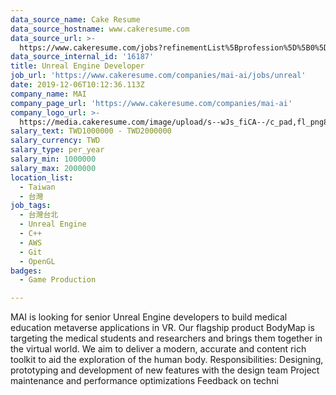 ```yaml
---
data_source_name: Cake Resume
data_source_hostname: www.cakeresume.com
data_source_url: >-
  https://www.cakeresume.com/jobs?refinementList%5Bprofession%5D%5B0%5D=game-production&range%5Bsalary_range%5D%5Bmin%5D=100000
data_source_internal_id: '16187'
title: Unreal Engine Developer
job_url: 'https://www.cakeresume.com/companies/mai-ai/jobs/unreal'
date: 2019-12-06T10:12:36.113Z
company_name: MAI
company_page_url: 'https://www.cakeresume.com/companies/mai-ai'
company_logo_url: >-
  https://media.cakeresume.com/image/upload/s--wJs_fiCA--/c_pad,fl_png8,h_200,w_200/v1697880104/ouvktntzuo7gg1mdizfv.png
salary_text: TWD1000000 - TWD2000000
salary_currency: TWD
salary_type: per_year
salary_min: 1000000
salary_max: 2000000
location_list:
  - Taiwan
  - 台灣
job_tags:
  - 台灣台北
  - Unreal Engine
  - C++
  - AWS
  - Git
  - OpenGL
badges:
  - Game Production

---
```


MAI is looking for senior Unreal Engine developers to build medical education metaverse applications in VR. Our flagship product BodyMap is targeting the medical students and researchers and brings them together in the virtual world. We aim to deliver a modern, accurate and content rich toolkit to aid the exploration of the human body. Responsibilities: Designing, prototyping and development of new features with the design team Project maintenance and performance optimizations Feedback on techni